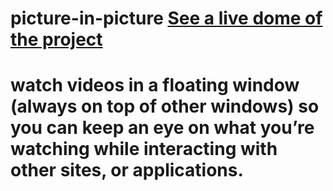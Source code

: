 # picture-in-picture [See a live dome of the project](https://ahmed-roshdy-1.github.io/picture-in-picture/)
# watch videos in a floating window (always on top of other windows) so you can keep an eye on what you’re watching while interacting with other sites, or applications.
